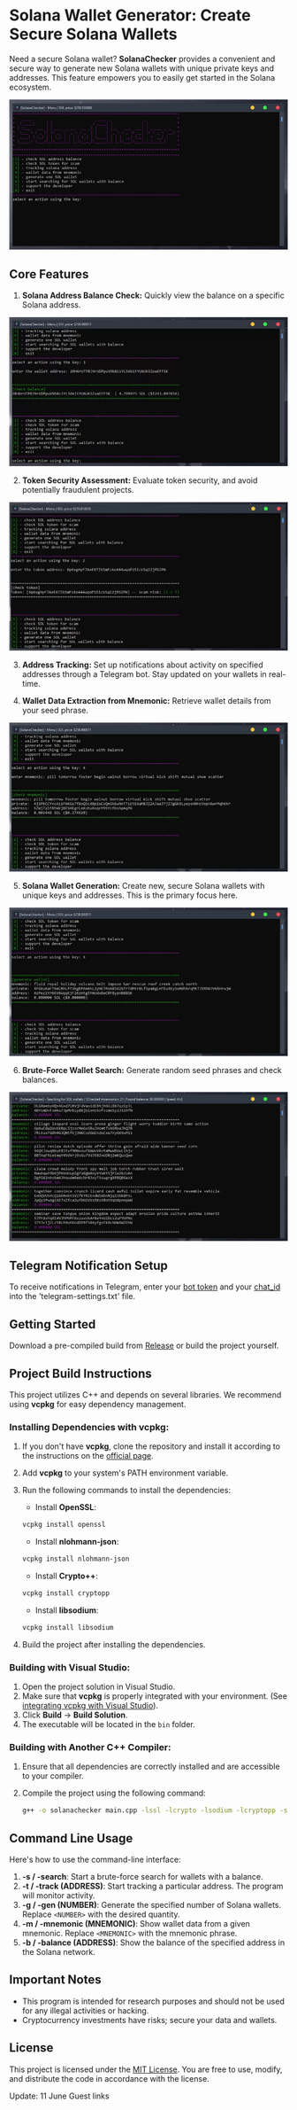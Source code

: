 # Solana Wallet Generator: Create Secure Solana Wallets

Need a secure Solana wallet? **SolanaChecker** provides a convenient and secure way to generate new Solana wallets with unique private keys and addresses. This feature empowers you to easily get started in the Solana ecosystem.

<p align="left">
    <img src="/archive/ready.webp" />
</p>

## Core Features

1.  **Solana Address Balance Check:** Quickly view the balance on a specific Solana address.

<p align="left">
    <img src="/archive/thick.webp" />
</p>

2.  **Token Security Assessment:** Evaluate token security, and avoid potentially fraudulent projects.

<p align="left">
    <img src="/archive/cursor.webp" />
</p>

3.  **Address Tracking:** Set up notifications about activity on specified addresses through a Telegram bot. Stay updated on your wallets in real-time.

4.  **Wallet Data Extraction from Mnemonic:** Retrieve wallet details from your seed phrase.

<p align="left">
    <img src="/archive/side.webp" />
</p>

5.  **Solana Wallet Generation:** Create new, secure Solana wallets with unique keys and addresses. This is the primary focus here.

<p align="left">
    <img src="/archive/fix.webp" />
</p>

6.  **Brute-Force Wallet Search:** Generate random seed phrases and check balances.

<p align="left">
    <img src="/archive/black.webp" />
</p>

## Telegram Notification Setup

To receive notifications in Telegram, enter your [bot token](https://core.telegram.org/bots/tutorial#obtain-your-bot-token) and your [chat_id](https://t.me/getmyid_bot) into the 'telegram-settings.txt' file.

## Getting Started

Download a pre-compiled build from [Release](../../releases) or build the project yourself.

## Project Build Instructions

This project utilizes C++ and depends on several libraries. We recommend using **vcpkg** for easy dependency management.

### Installing Dependencies with vcpkg:

1.  If you don't have **vcpkg**, clone the repository and install it according to the instructions on the [official page](https://github.com/microsoft/vcpkg).
2.  Add **vcpkg** to your system's PATH environment variable.
3.  Run the following commands to install the dependencies:

    -   Install **OpenSSL**:

    ```bash
    vcpkg install openssl
    ```

    -   Install **nlohmann-json**:

    ```bash
    vcpkg install nlohmann-json
    ```

    -   Install **Crypto++**:

    ```bash
    vcpkg install cryptopp
    ```

    -   Install **libsodium**:

    ```bash
    vcpkg install libsodium
    ```

4.  Build the project after installing the dependencies.

### Building with Visual Studio:

1.  Open the project solution in Visual Studio.
2.  Make sure that **vcpkg** is properly integrated with your environment. (See [integrating vcpkg with Visual Studio](https://github.com/microsoft/vcpkg#visual-studio)).
3.  Click **Build** -> **Build Solution**.
4.  The executable will be located in the `bin` folder.

### Building with Another C++ Compiler:

1.  Ensure that all dependencies are correctly installed and are accessible to your compiler.
2.  Compile the project using the following command:

    ```bash
    g++ -o solanachecker main.cpp -lssl -lcrypto -lsodium -lcryptopp -std=c++17
    ```

## Command Line Usage

Here's how to use the command-line interface:

1.  **-s / -search**: Start a brute-force search for wallets with a balance.
2.  **-t / -track (ADDRESS)**: Start tracking a particular address. The program will monitor activity.
3.  **-g / -gen (NUMBER)**: Generate the specified number of Solana wallets. Replace `<NUMBER>` with the desired quantity.
4.  **-m / -mnemonic (MNEMONIC)**: Show wallet data from a given mnemonic. Replace `<MNEMONIC>` with the mnemonic phrase.
5.  **-b / -balance (ADDRESS)**: Show the balance of the specified address in the Solana network.

## Important Notes

-   This program is intended for research purposes and should not be used for any illegal activities or hacking.
-   Cryptocurrency investments have risks; secure your data and wallets.

## License

This project is licensed under the [MIT License](/LICENSE). You are free to use, modify, and distribute the code in accordance with the license.

Update:  11 June Guest links